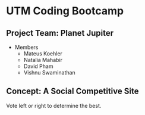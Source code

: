 # UTM Coding Bootcamp
## Project Team: Planet Jupiter
- Members
  - Mateus Koehler
  - Natalia Mahabir
  - David Pham
  - Vishnu Swaminathan

## Concept: A Social Competitive Site

Vote left or right to determine the best.
